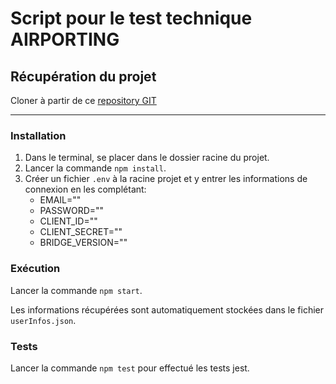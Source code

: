 # Script pour le test technique AIRPORTING 

## Récupération du projet

Cloner à partir de ce [repository GIT](https://github.com/Farosebastien/test_airporting.git)

-----------------

### Installation

1. Dans le terminal, se placer dans le dossier racine du projet.
2. Lancer la commande `npm install`.
3. Créer un fichier `.env` à la racine projet et y entrer les informations de connexion en les complétant:
    * EMAIL=""
    * PASSWORD=""
    * CLIENT_ID=""
    * CLIENT_SECRET=""
    * BRIDGE_VERSION=""

### Exécution

Lancer la commande `npm start`.

Les informations récupérées sont automatiquement stockées dans le fichier `userInfos.json`.

### Tests

Lancer la commande `npm test` pour effectué les tests jest.